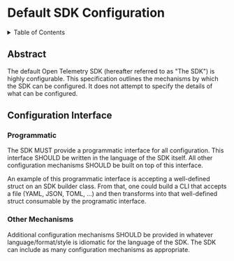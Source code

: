 # Default SDK Configuration

<details>
<summary>Table of Contents</summary>

<!-- toc -->

- [Abstract](#abstract)
- [Configuration Interface](#configuration-interface)
  * [Programmatic](#programmatic)
  * [Other Mechanisms](#other-mechanisms)

<!-- tocstop -->

</details>

## Abstract

The default Open Telemetry SDK (hereafter referred to as "The SDK")
is highly configurable. This specification outlines the mechanisms by
which the SDK can be configured. It does
not attempt to specify the details of what can be configured.

## Configuration Interface

### Programmatic

The SDK MUST provide a programmatic interface for all configuration.
This interface SHOULD be written in the language of the SDK itself.
All other configuration mechanisms SHOULD be built on top of this interface.

An example of this programmatic interface is accepting a well-defined
struct on an SDK builder class. From that, one could build a CLI that accepts a
file (YAML, JSON, TOML, ...) and then transforms into that well-defined struct
consumable by the programatic interface.

### Other Mechanisms

Additional configuration mechanisms SHOULD be provided in whatever
language/format/style is idiomatic for the language of the SDK. The
SDK can include as many configuration mechanisms as appropriate.
